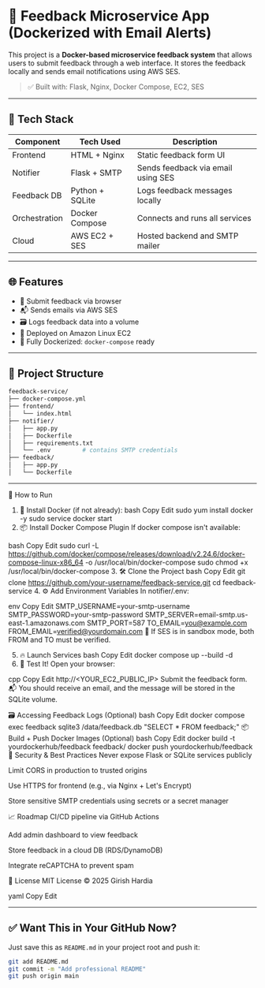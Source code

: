 # 📨 Feedback Microservice App (Dockerized with Email Alerts)

This project is a **Docker-based microservice feedback system** that allows users to submit feedback through a web interface. It stores the feedback locally and sends email notifications using AWS SES.

> ✅ Built with: Flask, Nginx, Docker Compose, EC2, SES

---

## 🔧 Tech Stack

| Component   | Tech Used         | Description                            |
|-------------|-------------------|----------------------------------------|
| Frontend    | HTML + Nginx      | Static feedback form UI                |
| Notifier    | Flask + SMTP      | Sends feedback via email using SES     |
| Feedback DB | Python + SQLite   | Logs feedback messages locally         |
| Orchestration | Docker Compose | Connects and runs all services         |
| Cloud       | AWS EC2 + SES     | Hosted backend and SMTP mailer         |

---

## 🌐 Features

- 📝 Submit feedback via browser
- 📬 Sends emails via AWS SES
- 🗃️ Logs feedback data into a volume
- 🚀 Deployed on Amazon Linux EC2
- 🐳 Fully Dockerized: `docker-compose` ready

---

## 📁 Project Structure

```bash
feedback-service/
├── docker-compose.yml
├── frontend/
│   └── index.html
├── notifier/
│   ├── app.py
│   ├── Dockerfile
│   ├── requirements.txt
│   └── .env         # contains SMTP credentials
├── feedback/
│   ├── app.py
│   └── Dockerfile
```
---

🚀 How to Run
1. 🐳 Install Docker (if not already):
bash
Copy
Edit
sudo yum install docker -y
sudo service docker start
2. 📦 Install Docker Compose Plugin
If docker compose isn't available:

bash
Copy
Edit
sudo curl -L https://github.com/docker/compose/releases/download/v2.24.6/docker-compose-linux-x86_64 -o /usr/local/bin/docker-compose
sudo chmod +x /usr/local/bin/docker-compose
3. 🛠️ Clone the Project
bash
Copy
Edit
git clone https://github.com/your-username/feedback-service.git
cd feedback-service
4. ⚙️ Add Environment Variables
In notifier/.env:

env
Copy
Edit
SMTP_USERNAME=your-smtp-username
SMTP_PASSWORD=your-smtp-password
SMTP_SERVER=email-smtp.us-east-1.amazonaws.com
SMTP_PORT=587
TO_EMAIL=you@example.com
FROM_EMAIL=verified@yourdomain.com
🔐 If SES is in sandbox mode, both FROM and TO must be verified.

5. 🔥 Launch Services
bash
Copy
Edit
docker compose up --build -d
6. 🧪 Test It!
Open your browser:

cpp
Copy
Edit
http://<YOUR_EC2_PUBLIC_IP>
Submit the feedback form.
📬 You should receive an email, and the message will be stored in the SQLite volume.

🗃️ Accessing Feedback Logs (Optional)
bash
Copy
Edit
docker compose exec feedback sqlite3 /data/feedback.db "SELECT * FROM feedback;"
📦 Build + Push Docker Images (Optional)
bash
Copy
Edit
docker build -t yourdockerhub/feedback feedback/
docker push yourdockerhub/feedback
🔐 Security & Best Practices
Never expose Flask or SQLite services publicly

Limit CORS in production to trusted origins

Use HTTPS for frontend (e.g., via Nginx + Let's Encrypt)

Store sensitive SMTP credentials using secrets or a secret manager

📈 Roadmap
 CI/CD pipeline via GitHub Actions

 Add admin dashboard to view feedback

 Store feedback in a cloud DB (RDS/DynamoDB)

 Integrate reCAPTCHA to prevent spam

📄 License
MIT License © 2025 Girish Hardia

yaml
Copy
Edit

---

## ✅ Want This in Your GitHub Now?

Just save this as `README.md` in your project root and push it:

```bash
git add README.md
git commit -m "Add professional README"
git push origin main
